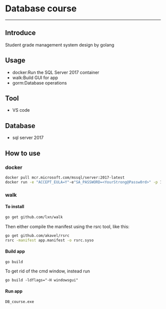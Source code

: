 # Database course
---
## Introduce
Student grade management system design by golang

## Usage
* docker:Run the SQL Server 2017 container
* walk:Build GUI for app
* gorm:Database operations
  
## Tool
* VS code

## Database
* sql server 2017


## How to use
### docker 
```bash
docker pull mcr.microsoft.com/mssql/server:2017-latest
docker run -e "ACCEPT_EULA=Y"-e"SA_PASSWORD=<YourStrong@Passw0rd>" -p 1433:1433 --name sql1  -d mcr.microsoft.com/mssql/server:2017-latest
```
### walk
  
#### To install
```bash
go get github.com/lxn/walk
```
Then either compile the manifest using the rsrc tool, like this:
```bash
go get github.com/akavel/rsrc
rsrc -manifest app.manifest -o rsrc.syso
```
#### Build app
```bash
go build
```
To get rid of the cmd window, instead run
```
go build -ldflags="-H windowsgui"
```
#### Run app
```
DB_course.exe
```
